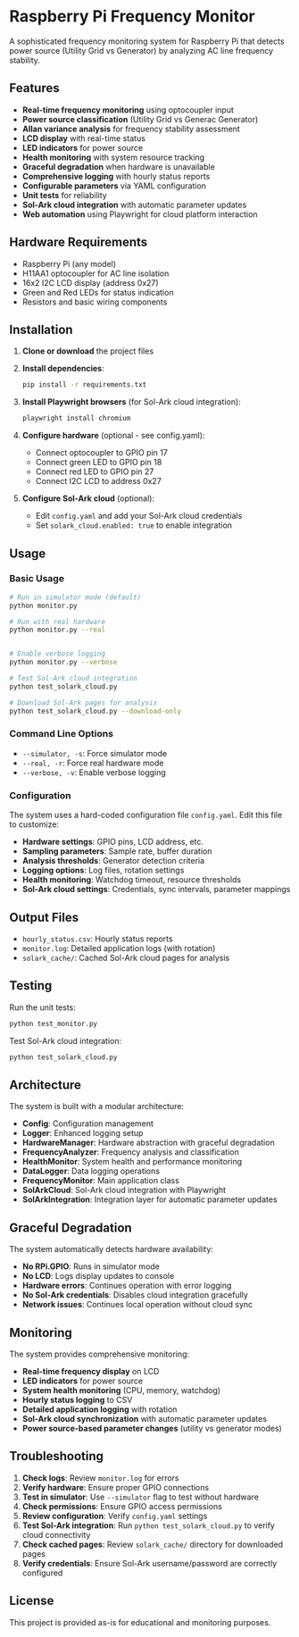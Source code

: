 # Raspberry Pi Frequency Monitor

A sophisticated frequency monitoring system for Raspberry Pi that detects power source (Utility Grid vs Generator) by analyzing AC line frequency stability.

## Features

- **Real-time frequency monitoring** using optocoupler input
- **Power source classification** (Utility Grid vs Generac Generator)
- **Allan variance analysis** for frequency stability assessment
- **LCD display** with real-time status
- **LED indicators** for power source
- **Health monitoring** with system resource tracking
- **Graceful degradation** when hardware is unavailable
- **Comprehensive logging** with hourly status reports
- **Configurable parameters** via YAML configuration
- **Unit tests** for reliability
- **Sol-Ark cloud integration** with automatic parameter updates
- **Web automation** using Playwright for cloud platform interaction

## Hardware Requirements

- Raspberry Pi (any model)
- H11AA1 optocoupler for AC line isolation
- 16x2 I2C LCD display (address 0x27)
- Green and Red LEDs for status indication
- Resistors and basic wiring components

## Installation

1. **Clone or download** the project files
2. **Install dependencies**:
   ```bash
   pip install -r requirements.txt
   ```

3. **Install Playwright browsers** (for Sol-Ark cloud integration):
   ```bash
   playwright install chromium
   ```

4. **Configure hardware** (optional - see config.yaml):
   - Connect optocoupler to GPIO pin 17
   - Connect green LED to GPIO pin 18
   - Connect red LED to GPIO pin 27
   - Connect I2C LCD to address 0x27

5. **Configure Sol-Ark cloud** (optional):
   - Edit `config.yaml` and add your Sol-Ark cloud credentials
   - Set `solark_cloud.enabled: true` to enable integration

## Usage

### Basic Usage

```bash
# Run in simulator mode (default)
python monitor.py

# Run with real hardware
python monitor.py --real


# Enable verbose logging
python monitor.py --verbose

# Test Sol-Ark cloud integration
python test_solark_cloud.py

# Download Sol-Ark pages for analysis
python test_solark_cloud.py --download-only
```

### Command Line Options

- `--simulator, -s`: Force simulator mode
- `--real, -r`: Force real hardware mode
- `--verbose, -v`: Enable verbose logging

### Configuration

The system uses a hard-coded configuration file `config.yaml`. Edit this file to customize:

- **Hardware settings**: GPIO pins, LCD address, etc.
- **Sampling parameters**: Sample rate, buffer duration
- **Analysis thresholds**: Generator detection criteria
- **Logging options**: Log files, rotation settings
- **Health monitoring**: Watchdog timeout, resource thresholds
- **Sol-Ark cloud settings**: Credentials, sync intervals, parameter mappings

## Output Files

- `hourly_status.csv`: Hourly status reports
- `monitor.log`: Detailed application logs (with rotation)
- `solark_cache/`: Cached Sol-Ark cloud pages for analysis

## Testing

Run the unit tests:

```bash
python test_monitor.py
```

Test Sol-Ark cloud integration:

```bash
python test_solark_cloud.py
```

## Architecture

The system is built with a modular architecture:

- **Config**: Configuration management
- **Logger**: Enhanced logging setup
- **HardwareManager**: Hardware abstraction with graceful degradation
- **FrequencyAnalyzer**: Frequency analysis and classification
- **HealthMonitor**: System health and performance monitoring
- **DataLogger**: Data logging operations
- **FrequencyMonitor**: Main application class
- **SolArkCloud**: Sol-Ark cloud integration with Playwright
- **SolArkIntegration**: Integration layer for automatic parameter updates

## Graceful Degradation

The system automatically detects hardware availability:

- **No RPi.GPIO**: Runs in simulator mode
- **No LCD**: Logs display updates to console
- **Hardware errors**: Continues operation with error logging
- **No Sol-Ark credentials**: Disables cloud integration gracefully
- **Network issues**: Continues local operation without cloud sync

## Monitoring

The system provides comprehensive monitoring:

- **Real-time frequency display** on LCD
- **LED indicators** for power source
- **System health monitoring** (CPU, memory, watchdog)
- **Hourly status logging** to CSV
- **Detailed application logging** with rotation
- **Sol-Ark cloud synchronization** with automatic parameter updates
- **Power source-based parameter changes** (utility vs generator modes)

## Troubleshooting

1. **Check logs**: Review `monitor.log` for errors
2. **Verify hardware**: Ensure proper GPIO connections
3. **Test in simulator**: Use `--simulator` flag to test without hardware
4. **Check permissions**: Ensure GPIO access permissions
5. **Review configuration**: Verify `config.yaml` settings
6. **Test Sol-Ark integration**: Run `python test_solark_cloud.py` to verify cloud connectivity
7. **Check cached pages**: Review `solark_cache/` directory for downloaded pages
8. **Verify credentials**: Ensure Sol-Ark username/password are correctly configured

## License

This project is provided as-is for educational and monitoring purposes.

